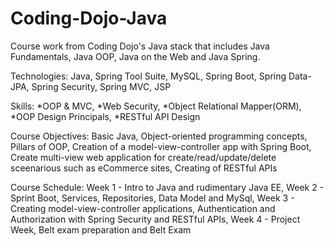 # Coding-Dojo-Java
Course work from Coding Dojo's Java stack that includes Java Fundamentals, Java OOP, Java on the Web and Java Spring.

Technologies:
Java,
Spring Tool Suite,
MySQL,
Spring Boot,
Spring Data-JPA,
Spring Security,
Spring MVC,
JSP

Skills:
*OOP & MVC,
*Web Security,
*Object Relational Mapper(ORM),
*OOP Design Principals,
*RESTful API Design

Course Objectives:
Basic Java,
Object-oriented programming concepts,
Pillars of OOP,
Creation of a model-view-controller app with Spring Boot,
Create multi-view web application for create/read/update/delete sceenarious such as eCommerce sites,
Creating of RESTful APIs

Course Schedule:
Week 1 - Intro to Java and rudimentary Java EE,
Week 2 - Sprint Boot, Services, Repositories, Data Model and MySql,
Week 3 - Creating model-view-controller applications, Authentication and Authorization with Spring Security and RESTful APIs,
Week 4 - Project Week, Belt exam preparation and Belt Exam
